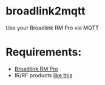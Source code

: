 # broadlink2mqtt
Use your Broadlink RM Pro via MQTT

# Requirements:
- [Broadlink RM Pro](https://es.aliexpress.com/wholesale?catId=0&initiative_id=SB_20170730235037&SearchText=Broadlink+RM+Pro)
- IR/RF products [like this](https://www.amazon.es/gp/product/B01M6WWKFD/ref=oh_aui_detailpage_o03_s00?ie=UTF8&psc=1)

